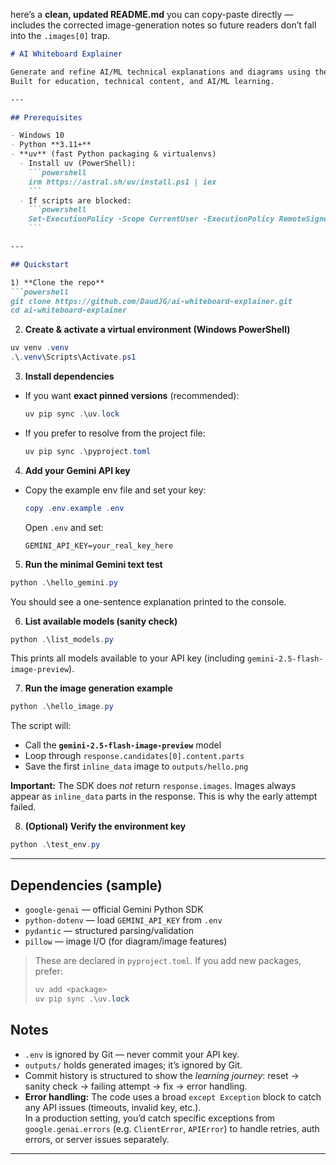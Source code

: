 here’s a **clean, updated README.md** you can copy-paste directly — includes the corrected image-generation notes so future readers don’t fall into the `.images[0]` trap.

````markdown
# AI Whiteboard Explainer

Generate and refine AI/ML technical explanations and diagrams using the Gemini API.  
Built for education, technical content, and AI/ML learning.

---

## Prerequisites

- Windows 10
- Python **3.11+**
- **uv** (fast Python packaging & virtualenvs)
  - Install uv (PowerShell):
    ```powershell
    irm https://astral.sh/uv/install.ps1 | iex
    ```
  - If scripts are blocked:
    ```powershell
    Set-ExecutionPolicy -Scope CurrentUser -ExecutionPolicy RemoteSigned
    ```

---

## Quickstart

1) **Clone the repo**
```powershell
git clone https://github.com/DaudJG/ai-whiteboard-explainer.git
cd ai-whiteboard-explainer
````

2. **Create & activate a virtual environment (Windows PowerShell)**

```powershell
uv venv .venv
.\.venv\Scripts\Activate.ps1
```

3. **Install dependencies**

* If you want **exact pinned versions** (recommended):

  ```powershell
  uv pip sync .\uv.lock
  ```
* If you prefer to resolve from the project file:

  ```powershell
  uv pip sync .\pyproject.toml
  ```

4. **Add your Gemini API key**

* Copy the example env file and set your key:

  ```powershell
  copy .env.example .env
  ```

  Open `.env` and set:

  ```
  GEMINI_API_KEY=your_real_key_here
  ```

5. **Run the minimal Gemini text test**

```powershell
python .\hello_gemini.py
```

You should see a one-sentence explanation printed to the console.

6. **List available models (sanity check)**

```powershell
python .\list_models.py
```

This prints all models available to your API key (including `gemini-2.5-flash-image-preview`).

7. **Run the image generation example**

```powershell
python .\hello_image.py
```

The script will:

* Call the **`gemini-2.5-flash-image-preview`** model
* Loop through `response.candidates[0].content.parts`
* Save the first `inline_data` image to `outputs/hello.png`

 **Important:** The SDK does *not* return `response.images`. Images always appear as `inline_data` parts in the response. This is why the early attempt failed.

8. **(Optional) Verify the environment key**

```powershell
python .\test_env.py
```

---

## Dependencies (sample)

* `google-genai` — official Gemini Python SDK
* `python-dotenv` — load `GEMINI_API_KEY` from `.env`
* `pydantic` — structured parsing/validation
* `pillow` — image I/O (for diagram/image features)

> These are declared in `pyproject.toml`. If you add new packages, prefer:
>
> ```powershell
> uv add <package>
> uv pip sync .\uv.lock
> ```

## Notes

- `.env` is ignored by Git — never commit your API key.  
- `outputs/` holds generated images; it’s ignored by Git.  
- Commit history is structured to show the *learning journey*: reset → sanity check → failing attempt → fix → error handling.  
- **Error handling:** The code uses a broad `except Exception` block to catch any API issues (timeouts, invalid key, etc.).  
  In a production setting, you’d catch specific exceptions from `google.genai.errors` (e.g. `ClientError`, `APIError`) to handle retries, auth errors, or server issues separately.

---